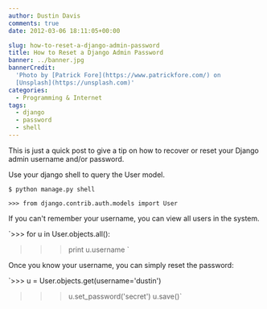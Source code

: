 ```yaml
---
author: Dustin Davis
comments: true
date: 2012-03-06 18:11:05+00:00

slug: how-to-reset-a-django-admin-password
title: How to Reset a Django Admin Password
banner: ../banner.jpg
bannerCredit:
  'Photo by [Patrick Fore](https://www.patrickfore.com/) on
  [Unsplash](https://unsplash.com)'
categories:
  - Programming & Internet
tags:
  - django
  - password
  - shell
---
```


This is just a quick post to give a tip on how to recover or reset your Django
admin username and/or password.

Use your django shell to query the User model.

`$ python manage.py shell`

`>>> from django.contrib.auth.models import User`

If you can't remember your username, you can view all users in the system.

`>>> for u in User.objects.all():

> > > print u.username `

Once you know your username, you can simply reset the password:

`>>> u = User.objects.get(username='dustin')

> > > u.set_password('secret') u.save()`

